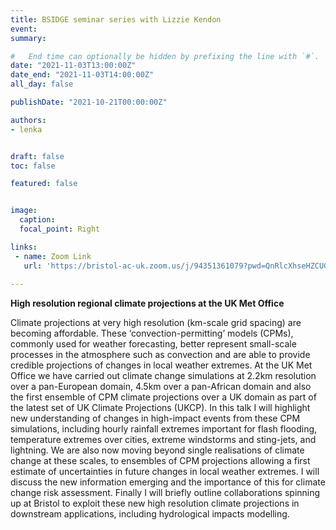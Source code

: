 ```yaml
---
title: BSIDGE seminar series with Lizzie Kendon
event: 
summary: 

#   End time can optionally be hidden by prefixing the line with `#`.
date: "2021-11-03T13:00:00Z"
date_end: "2021-11-03T14:00:00Z"
all_day: false

publishDate: "2021-10-21T00:00:00Z"

authors:
- lenka


draft: false
toc: false

featured: false


image:
  caption: 
  focal_point: Right

links:
 - name: Zoom Link
   url: 'https://bristol-ac-uk.zoom.us/j/94351361079?pwd=QnRlcXhseHZCUGMwMEgvNkhINlhZQT09'
 
---
```


**High resolution regional climate projections at the UK Met Office**

Climate projections at very high resolution (km-scale grid spacing) are becoming affordable. These ‘convection-permitting’ models (CPMs), commonly used for weather forecasting, better represent small-scale processes in the atmosphere such as convection and are able to provide credible projections of changes in local weather extremes. At the UK Met Office we have carried out climate change simulations at 2.2km resolution over a pan-European domain, 4.5km over a pan-African domain and also the first ensemble of CPM climate projections over a UK domain as part of the latest set of UK Climate Projections (UKCP). In this talk I will highlight new understanding of changes in high-impact events from these CPM simulations, including hourly rainfall extremes important for flash flooding, temperature extremes over cities, extreme windstorms and sting-jets, and lightning. We are also now moving beyond single realisations of climate change at these scales, to ensembles of CPM projections allowing a first estimate of uncertainties in future changes in local weather extremes. I will discuss the new information emerging and the importance of this for climate change risk assessment. Finally I will briefly outline collaborations spinning up at Bristol to exploit these new high resolution climate projections in downstream applications, including hydrological impacts modelling.

